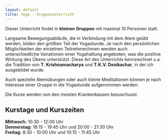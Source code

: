 ```yaml
---
layout: default
title: Yoga - Gruppenunterricht
---
```


Dieser Unterricht findet in **kleinen Gruppen** mit maximal 10 Personen statt.

Langsame Bewegungsabläufe, die in Verbindung mit dem Atem geübt werden, bilden den größten Teil der Yogastunde. Je nach den persönlichen Möglichkeiten der einzelnen Teilnehmer/innen werden auch unterschiedliche Variationen einer Yogahaltung angeboten, was die positive Wirkung des Übens unterstützt. Diese Art des Unterrichts kennzeichnet u.a. die Tradition von **T.&nbsp;Krishnamacharya** und **T.K.V.&nbsp;Desikachar**, in der ich ausgebildet wurde.

Auch spezielle Atemübungen oder auch kleine Meditationen können je nach Interesse einer Gruppe in die Yogastunde aufgenommen werden.

Die Kurse werden von den meisten Krankenkassen bezuschusst.

## Kurstage und Kurszeiten

**Mittwoch:** 10:30 - 12:00 Uhr  
**Donnerstag:** 18:15 - 19:45 Uhr und 20:00 - 21:30 Uhr  
**Freitag:** 8:30 - 10:00 Uhr und 10:15 - 11:45 Uhr
